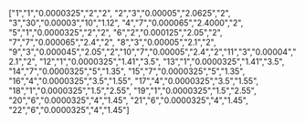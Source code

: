 ["1","1","0.0000325","2","2", "2","3","0.00005","2.0625","2", "3","30","0.00003","10","1.12", "4","7","0.000065","2.4000","2", "5","1","0.0000325","2","2", "6","2","0.000125","2.05","2", "7","7","0.000065","2.4","2", "8","3","0.00005","2.1","2", "9","3","0.000045","2.05","2","10","7","0.00005","2.4","2","11","3","0.00004","2.1","2", "12","1","0.0000325","1.41","3.5", "13","1","0.0000325","1.41","3.5", "14","7","0.0000325","5","1.35", "15","7","0.0000325","5","1.35", "16","4","0.0000325","3.5","1.55", "17","4","0.0000325","3.5","1.55", "18","1","0.0000325","1.5","2.55", "19","1","0.0000325","1.5","2.55", "20","6","0.0000325","4","1.45", "21","6","0.0000325","4","1.45", "22","6","0.0000325","4","1.45"]
